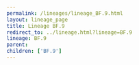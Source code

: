 ```yaml
---
permalink: /lineages/lineage_BF.9.html
layout: lineage_page
title: Lineage BF.9
redirect_to: ../lineage.html?lineage=BF.9
lineage: BF.9
parent: 
children: ['BF.9']
---
```

